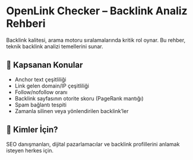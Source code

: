# OpenLink Checker – Backlink Analiz Rehberi

Backlink kalitesi, arama motoru sıralamalarında kritik rol oynar. Bu rehber, teknik backlink analizi temellerini sunar.

## 🔗 Kapsanan Konular

- Anchor text çeşitliliği
- Link gelen domain/IP çeşitliliği
- Follow/nofollow oranı
- Backlink sayfasının otorite skoru (PageRank mantığı)
- Spam bağlantı tespiti
- Zamanla silinen veya yönlendirilen backlink’ler

## 🧭 Kimler İçin?

SEO danışmanları, dijital pazarlamacılar ve backlink profillerini anlamak isteyen herkes için.
